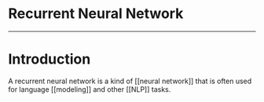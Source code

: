# Recurrent Neural Network


---
# Introduction
A recurrent neural network is a kind of [[neural network]] that is often used for language [[modeling]] and other [[NLP]] tasks. 